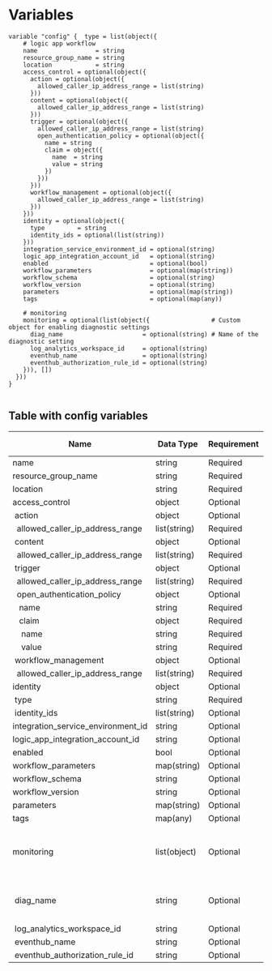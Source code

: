 # Variables

```
variable "config" {  type = list(object({
    # logic app workflow
    name                = string
    resource_group_name = string
    location            = string
    access_control = optional(object({
      action = optional(object({
        allowed_caller_ip_address_range = list(string)
      }))
      content = optional(object({
        allowed_caller_ip_address_range = list(string)
      }))
      trigger = optional(object({
        allowed_caller_ip_address_range = list(string)
        open_authentication_policy = optional(object({
          name = string
          claim = object({
            name  = string
            value = string
          })
        }))
      }))
      workflow_management = optional(object({
        allowed_caller_ip_address_range = list(string)
      }))
    }))
    identity = optional(object({
      type         = string
      identity_ids = optional(list(string))
    }))
    integration_service_environment_id = optional(string)
    logic_app_integration_account_id   = optional(string)
    enabled                            = optional(bool)
    workflow_parameters                = optional(map(string))
    workflow_schema                    = optional(string)
    workflow_version                   = optional(string)
    parameters                         = optional(map(string))
    tags                               = optional(map(any))

    # monitoring
    monitoring = optional(list(object({                 # Custom object for enabling diagnostic settings
      diag_name                      = optional(string) # Name of the diagnostic setting
      log_analytics_workspace_id     = optional(string)
      eventhub_name                  = optional(string)
      eventhub_authorization_rule_id = optional(string)
    })), [])
  }))
}


```


## Table with config variables

| Name | Data Type | Requirement | Default Value | Comment |
| ------- | --------- | ----------- | ------------- | ------- |
|name | string | Required |  |  |
|resource_group_name | string | Required |  |  |
|location | string | Required |  |  |
|access_control | object | Optional |  |  |
|&nbsp;action | object | Optional |  |  |
|&nbsp;&nbsp;allowed_caller_ip_address_range | list(string) | Required |  |  |
|&nbsp;content | object | Optional |  |  |
|&nbsp;&nbsp;allowed_caller_ip_address_range | list(string) | Required |  |  |
|&nbsp;trigger | object | Optional |  |  |
|&nbsp;&nbsp;allowed_caller_ip_address_range | list(string) | Required |  |  |
|&nbsp;&nbsp;open_authentication_policy | object | Optional |  |  |
|&nbsp;&nbsp;&nbsp;name | string | Required |  |  |
|&nbsp;&nbsp;&nbsp;claim | object | Required |  |  |
|&nbsp;&nbsp;&nbsp;&nbsp;name | string | Required |  |  |
|&nbsp;&nbsp;&nbsp;&nbsp;value | string | Required |  |  |
|&nbsp;workflow_management | object | Optional |  |  |
|&nbsp;&nbsp;allowed_caller_ip_address_range | list(string) | Required |  |  |
|identity | object | Optional |  |  |
|&nbsp;type | string | Required |  |  |
|&nbsp;identity_ids | list(string) | Optional |  |  |
|integration_service_environment_id | string | Optional |  |  |
|logic_app_integration_account_id | string | Optional |  |  |
|enabled | bool | Optional |  |  |
|workflow_parameters | map(string) | Optional |  |  |
|workflow_schema | string | Optional |  |  |
|workflow_version | string | Optional |  |  |
|parameters | map(string) | Optional |  |  |
|tags | map(any) | Optional |  |  |
|monitoring | list(object) | Optional | [] |  Custom object for enabling diagnostic settings |
|&nbsp;diag_name | string | Optional |  |  Name of the diagnostic setting |
|&nbsp;log_analytics_workspace_id | string | Optional |  |  |
|&nbsp;eventhub_name | string | Optional |  |  |
|&nbsp;eventhub_authorization_rule_id | string | Optional |  |  |


